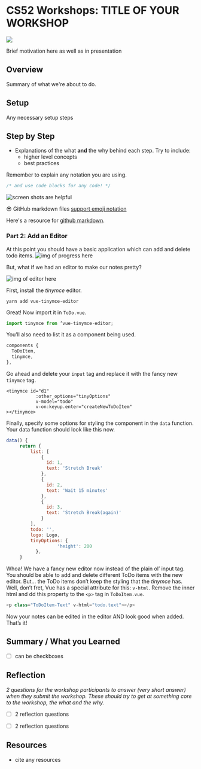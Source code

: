 # CS52 Workshops:  TITLE OF YOUR WORKSHOP

![](http://i.giphy.com/eUh8NINbZf9Ys.gif)

Brief motivation here as well as in presentation

## Overview

Summary of what we're about to do.

## Setup

Any necessary setup steps

## Step by Step

* Explanations of the what **and** the why behind each step. Try to include:
  * higher level concepts
  * best practices

Remember to explain any notation you are using.

```javascript
/* and use code blocks for any code! */
```

![screen shots are helpful](img/screenshot.png)

:sunglasses: GitHub markdown files [support emoji notation](http://www.emoji-cheat-sheet.com/)

Here's a resource for [github markdown](https://guides.github.com/features/mastering-markdown/).

### Part 2: Add an Editor

At this point you should have a basic application which can add and delete todo items. 
![img of progress here](“./img/part1_done.png”)

But, what if we had an editor to make our notes pretty?

![img of editor here](“./img/tinymce.png”)

First, install the *tinymce* editor.

`yarn add vue-tinymce-editor`

Great! Now import it in `ToDo.vue`.

```javascript
import tinymce from ‘vue-tinymce-editor;
```

You’ll also need to list it as a component being used.

```javascript
components {
  ToDoItem,
  tinymce,
},
```

Go ahead and delete your `input` tag and replace it with the fancy new `tinymce` tag.

```
<tinymce id="d1"
           :other_options="tinyOptions"
           v-model="todo"
           v-on:keyup.enter="createNewToDoItem"
></tinymce>
```

Finally, specify some options for styling the component in the `data` function. Your data function should look like this now.

```javascript
data() {
     return {
         list: [
             {
               id: 1,
               text: 'Stretch Break'
             },
             {
               id: 2,
               text: 'Wait 15 minutes'
             },
             {
               id: 3,
               text: 'Stretch Break(again)'
             }
         ],
         todo: '',
         logo: Logo,
         tinyOptions: {
                   'height': 200
           },
     }
```

Whoa! We have a fancy new editor now instead of the plain ol’ input tag. You should be able to add and delete different ToDo items with the new editor. But… the ToDo items don’t keep the styling that the *tinymce* has. Well, don’t fret, Vue has a special attribute for this: `v-html`. Remove the inner html and dd this property to the `<p>` tag in `ToDoItem.vue`.

```javascript
<p class="ToDoItem-Text" v-html="todo.text"></p>

```

Now your notes can be edited in the editor AND look good when added. That’s it!


## Summary / What you Learned

* [ ] can be checkboxes

## Reflection

*2 questions for the workshop participants to answer (very short answer) when they submit the workshop. These should try to get at something core to the workshop, the what and the why.*

* [ ] 2 reflection questions
* [ ] 2 reflection questions


## Resources

* cite any resources

